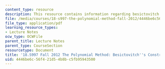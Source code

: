```yaml
---
content_type: resource
description: This resource contains information regarding besictovitch's construction.
file: /media/courses/18-s997-the-polynomial-method-fall-2012/4446be6c56f421d54b8bc5fb95943500_MIT18_S997F12_lec32.pdf
file_type: application/pdf
learning_resource_types:
- Lecture Notes
ocw_type: OCWFile
parent_title: Lecture Notes
parent_type: CourseSection
resourcetype: Document
title: '18.S997 Fall 2012 The Polynomial Method: Besictovitch''s Construction'
uid: 4446be6c-56f4-21d5-4b8b-c5fb95943500
---
```


